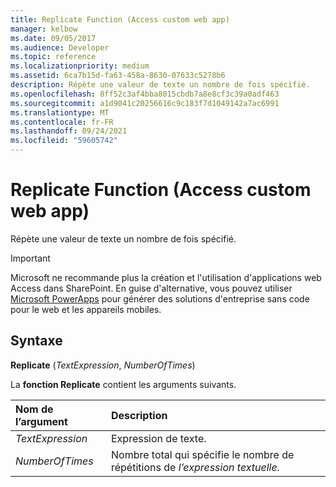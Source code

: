 ```yaml
---
title: Replicate Function (Access custom web app)
manager: kelbow
ms.date: 09/05/2017
ms.audience: Developer
ms.topic: reference
ms.localizationpriority: medium
ms.assetid: 6ca7b15d-fa63-458a-8630-07633c5278b6
description: Répète une valeur de texte un nombre de fois spécifié.
ms.openlocfilehash: 8ff52c3af4bba8015cbdb7a8e8cf3c39a0adf463
ms.sourcegitcommit: a1d9041c20256616c9c183f7d1049142a7ac6991
ms.translationtype: MT
ms.contentlocale: fr-FR
ms.lasthandoff: 09/24/2021
ms.locfileid: "59605742"
---
```

# <a name="replicate-function-access-custom-web-app"></a>Replicate Function (Access custom web app)

Répète une valeur de texte un nombre de fois spécifié.
  
> [!IMPORTANT]
> Microsoft ne recommande plus la création et l'utilisation d'applications web Access dans SharePoint. En guise d'alternative, vous pouvez utiliser [Microsoft PowerApps](https://powerapps.microsoft.com/en-us/) pour générer des solutions d'entreprise sans code pour le web et les appareils mobiles. 
  
## <a name="syntax"></a>Syntaxe

 **Replicate** (*TextExpression*, *NumberOfTimes*) 
  
La **fonction Replicate** contient les arguments suivants. 
  
|**Nom de l’argument**|**Description**|
|:-----|:-----|
| *TextExpression*  <br/> |Expression de texte.  <br/> |
| *NumberOfTimes*  <br/> |Nombre total qui spécifie le nombre de répétitions de *l’expression textuelle.*  <br/> |
   

